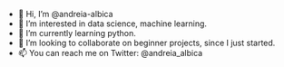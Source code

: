 - 👋 Hi, I’m @andreia-albica
- 👀 I’m interested in data science, machine learning.
- 🌱 I’m currently learning python.
- 💞️ I’m looking to collaborate on beginner projects, since I just started.
- 📫 You can reach me on Twitter: @andreia_albica

<!---
andreia-albica/andreia-albica is a ✨ special ✨ repository because its `README.md` (this file) appears on your GitHub profile.
You can click the Preview link to take a look at your changes.
--->
